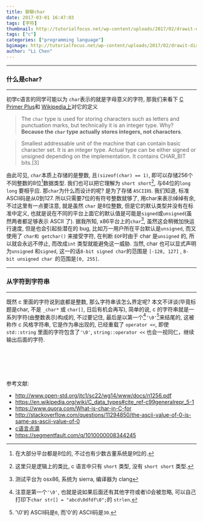 ```yaml
---
title: 聊聊char
date: 2017-03-01 16:47:03
tags: [字符]
thumbnail: http://tutorialfocus.net/wp-content/uploads/2017/02/drawit-diagram-9.png
tags: ["c"]
categories: ["programming language"]
bgimage: http://tutorialfocus.net/wp-content/uploads/2017/02/drawit-diagram-9.png
author: "Li Chen"
---
```


----------
### 什么是char?
----------
初学c语言的同学可能以为 `char`表示的就是字母意义的字符, 那我们来看下 [C Primer Plus](https://www.amazon.cn/%E5%9B%BE%E4%B9%A6/dp/B01DLB7ODA/ref=sr_1_4?ie=UTF8&qid=1488358257&sr=8-4&keywords=c+primer+plus)和 [Wikipedia上](https://en.wikipedia.org/wiki/C_data_types#cite_ref-c99generalrepr_5-1)对它的定义
> The `char` type is used for storing characters such as letters and punctuation marks, but technically it is an integer type. Why? **Because the `char` type actually stores integers, not characters**.



> Smallest addressable unit of the machine that can contain basic character set. It is an integer type. Actual type can be either signed or unsigned depending on the implementation. It contains CHAR_BIT bits.[3]

由此可见, `char`本质上存储的是整数, 且`(sizeof(char) == 1)`, 即可以存储256个不同整数的8位[^1]数据类型. 我们也可以把它理解为 `short short`[^2], 与64位的`long long` 要相乎应.  那`char`为什么而设计的呢? 是为了存储 `ASCII码`. 我们知道, 标准ASCII码是从0到127. 所以只需要7位的有符号整数就够了, 用char来表示绰绰有余, 不过这里有一点要注意, 就是虽然 `char` 是8位整数, 但是它的默认类型并没有在标准中定义, 也就是说在不同的平台上面它的默认值是可能是`signed`或`unsigned`(虽然两者都足够表示 ASCII 了). 据我所知, x86平台上的`char`[^3], 虽然这会稍微加快运行速度, 但是也会引起些潜在的 bug, 比如万一用户所在平台默认是`unsigned`, 而又使用了 `char和 getchar()` 来接受字符, 在判断 `EOF`时由于 char 是`unsigned` 的, 所以就会永远不停止, 而改成`int` 类型就能避免这一威胁. 当然, char 也可以显式声明为`unsigned` 和`signed`, 这一的话` 8-bit signed char `的范围是 `[-128, 127]` , `8-bit unsigned char `的范围是`[0, 255]`. 


-------------
### 从字符到字符串
-------------
既然 c 里面的字符说到底都是整数, 那么字符串该怎么界定呢? 本文不详谈(毕竟标题是char, 不是 `_char*` 或 `char[]`, 日后有机会再写), 简单的说, c 的字符串就是一系列字符(由整数表示)构成的, 不过要记住, 最后是以第一个[^4]`'\0'`[^5]来结尾的, 这被称作 c 风格字符串, 它是作为串出现的, 已经重载了 `operator <<`, 即使 `std::string` 里面的字符包含了`'\0'`, `string::operator <<` 也会一视同仁，继续输出后面的字符.





















<br><br/>

[^1]: 在大部分平台都是8位的, 不过也有少数古董系统是9位的.
[^2]: 这里只是逻辑上的类比, c 语言中只有 `short` 类型, 没有 `short short` 类型.
[^3]: 测试平台为 osx86, 系统为 sierra, 编译器为 clang
[^4]: 注意是第一个`'\0'`, 也就是说如果后面还有其他字符或者\0会被忽略, 可以自己打印下`char str[] = "abcd\0dfdf\0";`的 `strlen`. 
[^5]: '\0'的 ASCII码是`0`, 而'0'的 ASCII码是`30`.


<br><br/>
参考文献:
* http://www.open-std.org/jtc1/sc22/wg14/www/docs/n1256.pdf
* https://en.wikipedia.org/wiki/C_data_types#cite_ref-c99generalrepr_5-1
* https://www.quora.com/What-is-char-in-C-for
* http://stackoverflow.com/questions/11294850/the-ascii-value-of-0-is-same-as-ascii-value-of-0
* [c语言点滴](https://www.amazon.cn/%E5%9B%BE%E4%B9%A6/dp/B00FG1RWJA/ref=sr_1_1?ie=UTF8&qid=1488360299&sr=8-1&keywords=c+%E8%AF%AD%E8%A8%80%E7%82%B9%E6%BB%B4)
* https://segmentfault.com/q/1010000008344245

